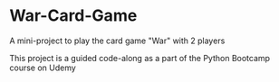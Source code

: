 # War-Card-Game
A mini-project to play the card game "War" with 2 players

This project is a guided code-along as a part of the Python Bootcamp course on Udemy
